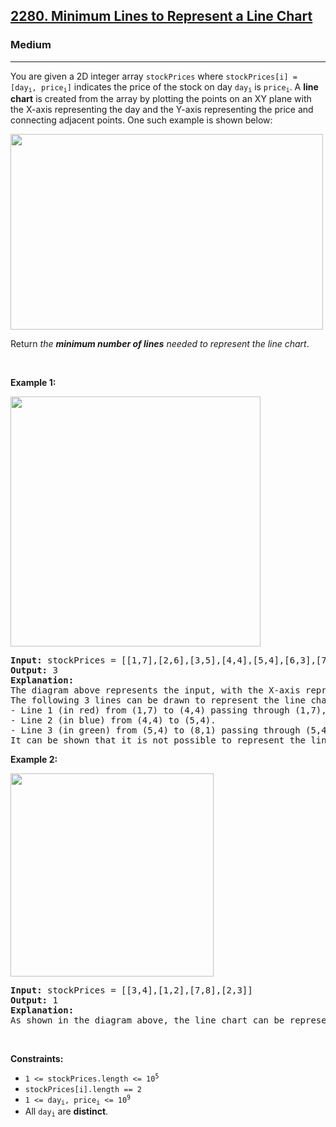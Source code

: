 <h2><a href="https://leetcode.com/problems/minimum-lines-to-represent-a-line-chart/">2280. Minimum Lines to Represent a Line Chart</a></h2><h3>Medium</h3><hr><div style="user-select: auto;"><p style="user-select: auto;">You are given a 2D integer array <code style="user-select: auto;">stockPrices</code> where <code style="user-select: auto;">stockPrices[i] = [day<sub style="user-select: auto;">i</sub>, price<sub style="user-select: auto;">i</sub>]</code> indicates the price of the stock on day <code style="user-select: auto;">day<sub style="user-select: auto;">i</sub></code> is <code style="user-select: auto;">price<sub style="user-select: auto;">i</sub></code>. A <strong style="user-select: auto;">line chart</strong> is created from the array by plotting the points on an XY plane with the X-axis representing the day and the Y-axis representing the price and connecting adjacent points. One such example is shown below:</p>
<img alt="" src="https://assets.leetcode.com/uploads/2022/03/30/1920px-pushkin_population_historysvg.png" style="width: 500px; height: 313px; user-select: auto;">
<p style="user-select: auto;">Return <em style="user-select: auto;">the <strong style="user-select: auto;">minimum number of lines</strong> needed to represent the line chart</em>.</p>

<p style="user-select: auto;">&nbsp;</p>
<p style="user-select: auto;"><strong style="user-select: auto;">Example 1:</strong></p>
<img alt="" src="https://assets.leetcode.com/uploads/2022/03/30/ex0.png" style="width: 400px; height: 400px; user-select: auto;">
<pre style="user-select: auto;"><strong style="user-select: auto;">Input:</strong> stockPrices = [[1,7],[2,6],[3,5],[4,4],[5,4],[6,3],[7,2],[8,1]]
<strong style="user-select: auto;">Output:</strong> 3
<strong style="user-select: auto;">Explanation:</strong>
The diagram above represents the input, with the X-axis representing the day and Y-axis representing the price.
The following 3 lines can be drawn to represent the line chart:
- Line 1 (in red) from (1,7) to (4,4) passing through (1,7), (2,6), (3,5), and (4,4).
- Line 2 (in blue) from (4,4) to (5,4).
- Line 3 (in green) from (5,4) to (8,1) passing through (5,4), (6,3), (7,2), and (8,1).
It can be shown that it is not possible to represent the line chart using less than 3 lines.
</pre>

<p style="user-select: auto;"><strong style="user-select: auto;">Example 2:</strong></p>
<img alt="" src="https://assets.leetcode.com/uploads/2022/03/30/ex1.png" style="width: 325px; height: 325px; user-select: auto;">
<pre style="user-select: auto;"><strong style="user-select: auto;">Input:</strong> stockPrices = [[3,4],[1,2],[7,8],[2,3]]
<strong style="user-select: auto;">Output:</strong> 1
<strong style="user-select: auto;">Explanation:</strong>
As shown in the diagram above, the line chart can be represented with a single line.
</pre>

<p style="user-select: auto;">&nbsp;</p>
<p style="user-select: auto;"><strong style="user-select: auto;">Constraints:</strong></p>

<ul style="user-select: auto;">
	<li style="user-select: auto;"><code style="user-select: auto;">1 &lt;= stockPrices.length &lt;= 10<sup style="user-select: auto;">5</sup></code></li>
	<li style="user-select: auto;"><code style="user-select: auto;">stockPrices[i].length == 2</code></li>
	<li style="user-select: auto;"><code style="user-select: auto;">1 &lt;= day<sub style="user-select: auto;">i</sub>, price<sub style="user-select: auto;">i</sub> &lt;= 10<sup style="user-select: auto;">9</sup></code></li>
	<li style="user-select: auto;">All <code style="user-select: auto;">day<sub style="user-select: auto;">i</sub></code> are <strong style="user-select: auto;">distinct</strong>.</li>
</ul>
</div>